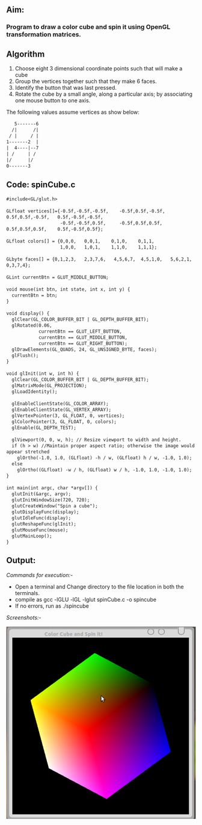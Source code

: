 ## Aim: 
### Program to draw a color cube and spin it using OpenGL transformation matrices.

## Algorithm
1. Choose eight 3 dimensional coordinate points such that will make a cube
2. Group the vertices together such that they make 6 faces.
3. Identify the button that was last pressed.
4. Rotate the cube by a small angle, along a particular axis;
   by associating one mouse button to one axis.

The following values assume vertices as show below:

```
   5-------6
  /|      /|
 / |     / |
1-------2  |
|  4----|--7
| /     | /
|/      |/
0-------3
```

## Code: spinCube.c
    #include<GL/glut.h>

    GLfloat vertices[]={-0.5f,-0.5f,-0.5f,    -0.5f,0.5f,-0.5f,    0.5f,0.5f,-0.5f,   0.5f,-0.5f,-0.5f,
                        -0.5f,-0.5f,0.5f,     -0.5f,0.5f,0.5f,     0.5f,0.5f,0.5f,    0.5f,-0.5f,0.5f};
    
    GLfloat colors[] = {0,0,0,   0,0,1,    0,1,0,    0,1,1,
                        1,0,0,   1,0,1,    1,1,0,    1,1,1};
    
    GLbyte faces[] = {0,1,2,3,   2,3,7,6,   4,5,6,7,  4,5,1,0,   5,6,2,1,   0,3,7,4};
    
    GLint currentBtn = GLUT_MIDDLE_BUTTON;
    
    void mouse(int btn, int state, int x, int y) {
      currentBtn = btn;
    }
    
    void display() {
      glClear(GL_COLOR_BUFFER_BIT | GL_DEPTH_BUFFER_BIT);
      glRotated(0.06,
                currentBtn == GLUT_LEFT_BUTTON,
                currentBtn == GLUT_MIDDLE_BUTTON,
                currentBtn == GLUT_RIGHT_BUTTON);
      glDrawElements(GL_QUADS, 24, GL_UNSIGNED_BYTE, faces);
      glFlush();
    }
    
    void glInit(int w, int h) {
      glClear(GL_COLOR_BUFFER_BIT | GL_DEPTH_BUFFER_BIT);
      glMatrixMode(GL_PROJECTION);
      glLoadIdentity();
      
      glEnableClientState(GL_COLOR_ARRAY);
      glEnableClientState(GL_VERTEX_ARRAY);
      glVertexPointer(3, GL_FLOAT, 0, vertices);
      glColorPointer(3, GL_FLOAT, 0, colors);
      glEnable(GL_DEPTH_TEST);

      glViewport(0, 0, w, h); // Resize viewport to width and height.
      if (h > w) //Maintain proper aspect ratio; otherwise the image would appear stretched
        glOrtho(-1.0, 1.0, (GLfloat) -h / w, (GLfloat) h / w, -1.0, 1.0);
      else
        glOrtho((GLfloat) -w / h, (GLfloat) w / h, -1.0, 1.0, -1.0, 1.0);
    }
    
    int main(int argc, char *argv[]) {
      glutInit(&argc, argv);
      glutInitWindowSize(720, 720);
      glutCreateWindow("Spin a cube");
      glutDisplayFunc(display);
      glutIdleFunc(display);
      glutReshapeFunc(glInit);
      glutMouseFunc(mouse);
      glutMainLoop();
    }

## Output:
*Commands for execution:-*

* Open a terminal and Change directory to the file location in both the terminals.
* compile as gcc -lGLU -lGL -lglut spinCube.c -o spincube
* If no errors, run as ./spincube

*Screenshots:-*

![Screenshot of Output](spincube.png) 	
